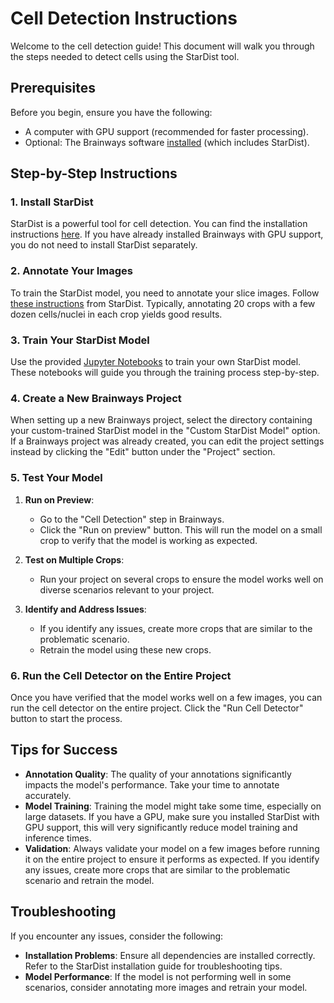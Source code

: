 # Cell Detection Instructions

Welcome to the cell detection guide! This document will walk you through the steps needed to detect cells using the StarDist tool.

## Prerequisites

Before you begin, ensure you have the following:

-   A computer with GPU support (recommended for faster processing).
-   Optional: The Brainways software [installed](02_getting_started.md) (which includes StarDist).

## Step-by-Step Instructions

### 1. Install StarDist

StarDist is a powerful tool for cell detection. You can find the installation instructions [here](https://github.com/stardist/stardist?tab=readme-ov-file#installation). If you have already installed Brainways with GPU support, you do not need to install StarDist separately.

### 2. Annotate Your Images

To train the StarDist model, you need to annotate your slice images. Follow [these instructions](https://github.com/stardist/stardist?tab=readme-ov-file#annotating-images) from StarDist. Typically, annotating 20 crops with a few dozen cells/nuclei in each crop yields good results.

### 3. Train Your StarDist Model

Use the provided [Jupyter Notebooks](https://github.com/stardist/stardist/tree/main/examples/2D) to train your own StarDist model. These notebooks will guide you through the training process step-by-step.

### 4. Create a New Brainways Project

When setting up a new Brainways project, select the directory containing your custom-trained StarDist model in the "Custom StarDist Model" option. If a Brainways project was already created, you can edit the project settings instead by clicking the "Edit" button under the "Project" section.

### 5. Test Your Model

1.  **Run on Preview**:

    -   Go to the "Cell Detection" step in Brainways.
    -   Click the "Run on preview" button. This will run the model on a small crop to verify that the model is working as expected.

2.  **Test on Multiple Crops**:

    -   Run your project on several crops to ensure the model works well on diverse scenarios relevant to your project.

3.  **Identify and Address Issues**:
    -   If you identify any issues, create more crops that are similar to the problematic scenario.
    -   Retrain the model using these new crops.

### 6. Run the Cell Detector on the Entire Project

Once you have verified that the model works well on a few images, you can run the cell detector on the entire project. Click the "Run Cell Detector" button to start the process.

## Tips for Success

-   **Annotation Quality**: The quality of your annotations significantly impacts the model's performance. Take your time to annotate accurately.
-   **Model Training**: Training the model might take some time, especially on large datasets. If you have a GPU, make sure you installed StarDist with GPU support, this will very significantly reduce model training and inference times.
-   **Validation**: Always validate your model on a few images before running it on the entire project to ensure it performs as expected. If you identify any issues, create more crops that are similar to the problematic scenario and retrain the model.

## Troubleshooting

If you encounter any issues, consider the following:

-   **Installation Problems**: Ensure all dependencies are installed correctly. Refer to the StarDist installation guide for troubleshooting tips.
-   **Model Performance**: If the model is not performing well in some scenarios, consider annotating more images and retrain your model.
